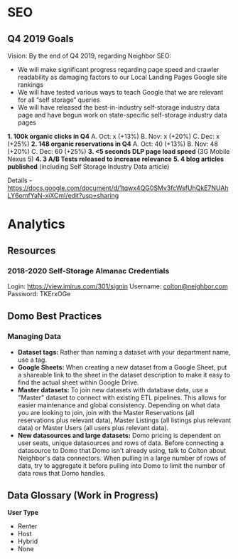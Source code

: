 <!-- TITLE: Strategy -->
<!-- SUBTITLE: Overview of Strategy at Neighbor, including Analytics, SEO & Monetization -->

# SEO
## Q4 2019 Goals
Vision: By the end of Q4 2019, regarding Neighbor SEO:
* We will make significant progress regarding page speed and crawler readability as damaging factors to our Local Landing Pages Google site rankings
* We will have tested various ways to teach Google that we are relevant for all “self storage” queries
* We will have released the best-in-industry self-storage industry data page and have begun work on state-specific self-storage industry data pages

**1. 100k organic clicks in Q4**
	A. Oct: x (+13%)
	B. Nov: x (+20%)
	C. Dec: x (+25%)
**2. 148 organic reservations in Q4**
	A. Oct: 40 (+13%)
	B. Nov: 48 (+20%)
	C. Dec: 60 (+25%)
**3. <5 seconds DLP page load speed** (3G Mobile Nexus 5)
**4. 3 A/B Tests released to increase relevance**
**5. 4 blog articles published** (including Self Storage Industry Data article)

Details - https://docs.google.com/document/d/1tqwx4QG0SMv3fcWsfUhQkE7NUAhLY6omfYaN-xiXCmI/edit?usp=sharing

# Analytics

## Resources
### 2018-2020 Self-Storage Almanac Credentials

Login: https://view.imirus.com/301/signin
Username: colton@neighbor.com
Password: TKErxOGe

## Domo Best Practices
### Managing Data

* **Dataset tags:** Rather than naming a dataset with your department name, use a tag.
* **Google Sheets:** When creating a new dataset from a Google Sheet, put a shareable link to the sheet in the dataset description to make it easy to find the actual sheet within Google Drive.
* **Master datasets:** To join new datasets with database data, use a "Master" dataset to connect with existing ETL pipelines. This allows for easier maintenance and 
global consistency. Depending on what data you are looking to join, join with the Master Reservations (all reservations plus relevant data), Master Listings (all listings plus relevant data) or Master Users (all users plus relevant data).
* **New datasources and large datasets:** Domo pricing is dependent on user seats, unique datasources and rows of data. Before connecting a datasource to Domo that Domo isn't already using, talk to Colton about Neighbor's data connectors. When pulling in a large number of rows of data, try to aggregate it before pulling into Domo to limit the number of data rows that Domo handles.

## Data Glossary (Work in Progress)
**User Type**
* Renter
* Host
* Hybrid
* None
